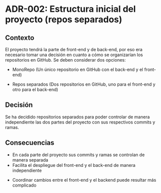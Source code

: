 # ADR-002: Estructura inicial del proyecto (repos separados)

## Contexto
El proyecto tendrá la parte de front-end y de back-end, por eso era necesario tomar una decisión en cuanto a cómo se organizarían los repositorios en GitHub. Se deben considerar dos opciones:
- MonoRepo (Un único repositorio en GitHub con el back-end y el front-end)

- Repos separados (Dos repositorios en GitHub, uno para el front-end y otro para el back-end)

## Decisión
Se ha decidido repositorios separados para poder controlar de manera independiente las dos partes del proyecto con sus respectivos commits y ramas.

## Consecuencias
+ En cada parte del proyecto sus commits y ramas se controlan de manera separada
+ Facilita el despliegue del front-end y el back-end de manera independiente

- Coordinar cambios entre el front-end y el backend puede resultar más complicado
